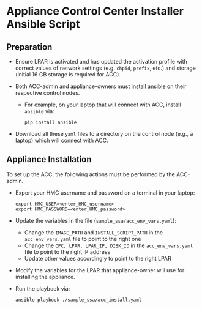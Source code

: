 # Appliance Control Center Installer Ansible Script

## Preparation

- Ensure LPAR is activated and has updated the activation profile with correct values of network settings 
(e.g. `chpid`, `prefix`, etc.) and storage (initial 16 GB storage is required for ACC).

- Both ACC-admin and appliance-owners must
  [install ansible](https://docs.ansible.com/ansible/latest/installation_guide/intro_installation.html) on
  their respective control nodes.
  - For example, on your laptop that will connect with ACC, install `ansible` via:
  
    ```
    pip install ansible
    ```
- Download all these `yaml` files to a directory on the control node (e.g., a laptop) which
  will connect with ACC.

## Appliance Installation

To set up the ACC, the following actions must be performed by the ACC-admin.

- Export your HMC username and password on a terminal in your laptop:
  ```
  export HMC_USER=<enter_HMC_username>
  export HMC_PASSWORD=<enter_HMC_password>
  ```

- Update the variables in the file (`sample_ssa/acc_env_vars.yaml`):

  - Change the `IMAGE_PATH` and `INSTALL_SCRIPT_PATH` in the `acc_env_vars.yaml` file to point to the right one
  - Change the `CPC, LPAR, LPAR_IP, DISK_ID` in the `acc_env_vars.yaml` file to point to the right IP address
  - Update other values accordingly to point to the right LPAR

- Modify the variables for the LPAR that appliance-owner will use for installing the appliance.


- Run the playbook via:
  ```
  ansible-playbook ./sample_ssa/acc_install.yaml
  ```

